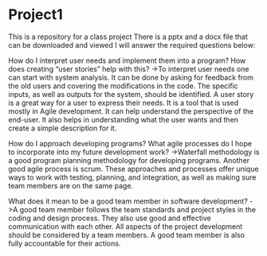 # Project1
This is a repository for a class project
There is a pptx and a docx file that can be downloaded and viewed
I will answer the required questions below:

How do I interpret user needs and implement them into a program? How does creating “user stories” help with this?
->To interpret user needs one can start with system analysis. It can be done by asking for feedback from the old users and covering the modifications in the code. The specific inputs, as well as outputs for the system, should be identified. A user story is a great way for a user to express their needs. It is a tool that is used mostly in Agile development. It can help understand the perspective of the end-user. It also helps in understanding what the user wants and then create a simple description for it.

How do I approach developing programs? What agile processes do I hope to incorporate into my future development work?
->Waterfall methodology is a good program planning methodology for developing programs. Another good agile process is scrum. These approaches and processes offer unique ways to work with testing, planning, and integration, as well as making sure team members are on the same page. 

What does it mean to be a good team member in software development?
->A good team member follows the team standards and project styles in the coding and design process. They also use good and effective communication with each other. All aspects of the project development should be considered by a team members. A good team member is also fully accountable for their actions.
